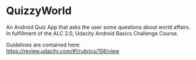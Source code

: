 # QuizzyWorld
An Android Quiz App that asks the user some questions about world affairs. In fulfillment of the ALC 2.0, Udacity Android Basics Challenge Course.

Guidelines are contained here: https://review.udacity.com/#!/rubrics/158/view
